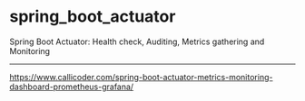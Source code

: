 # spring_boot_actuator
Spring Boot Actuator: Health check, Auditing, Metrics gathering and Monitoring

-----------

https://www.callicoder.com/spring-boot-actuator-metrics-monitoring-dashboard-prometheus-grafana/
